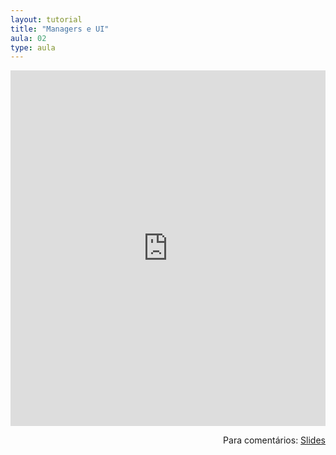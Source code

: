 ```yaml
---
layout: tutorial
title: "Managers e UI"
aula: 02
type: aula
---
```


<iframe src="https://docs.google.com/presentation/d/e/2PACX-1vT4d6R2hdiJQHn5K3cpULWWDSShhwvwv4IOkuig7js5CjYS_J6CmrtrcJjjpVgjXz-syXnj-UsD3mIY/embed?start=false&loop=false&delayms=3000" frameborder="0" width="100%" height="569" allowfullscreen="true" mozallowfullscreen="true" webkitallowfullscreen="true"></iframe>

<span style="float:right">Para comentários: [Slides](https://docs.google.com/presentation/d/16Gx7T-SiPapck_T7rLiA0IWX930ktphnzpv0ThfCSGU/edit?usp=sharing)</span>
